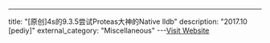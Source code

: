 ---
title: "[原创]4s的9.3.5尝试Proteas大神的Native lldb"
description: "2017.10 [pediy]"
external_category: "Miscellaneous"
---[Visit Website](https://bbs.pediy.com/thread-221926.htm)

